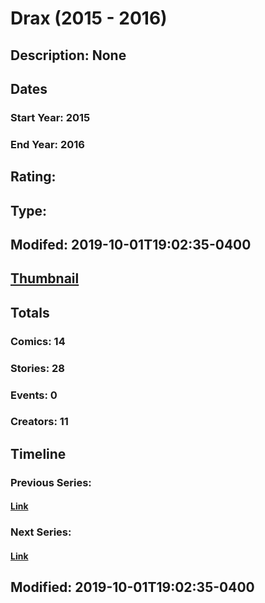 # Drax (2015 - 2016)
## Description: None
## Dates
### Start Year: 2015
### End Year: 2016
## Rating: 
## Type: 
## Modifed: 2019-10-01T19:02:35-0400
## [Thumbnail](http://i.annihil.us/u/prod/marvel/i/mg/8/d0/5d93a2c17ab60.jpg)
## Totals
### Comics: 14
### Stories: 28
### Events: 0
### Creators: 11
## Timeline
### Previous Series: 
#### [Link]()
### Next Series: 
#### [Link]()
## Modified: 2019-10-01T19:02:35-0400